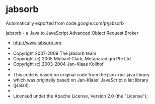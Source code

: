 # jabsorb
Automatically exported from code.google.com/p/jabsorb

jabsorb - a Java to JavaScript Advanced Object Request Broker
 * http://www.jabsorb.org
 *
 * Copyright 2007-2009 The jabsorb team
 * Copyright (c) 2005 Michael Clark, Metaparadigm Pte Ltd
 * Copyright (c) 2003-2004 Jan-Klaas Kollhof
 *
 * This code is based on original code from the json-rpc-java library
 * which was originally based on Jan-Klaas' JavaScript o lait library
 * (jsolait).
 *
 * Licensed under the Apache License, Version 2.0 (the "License");
